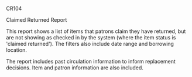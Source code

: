 CR104

Claimed Returned Report

This report shows a list of items that patrons claim they have returned, but are not showing as checked in by the system (where the item status is 'claimed returned'). The filters also include date range and borrowing location.

The report includes past circulation information to inform replacement decisions. Item and patron information are also included.
